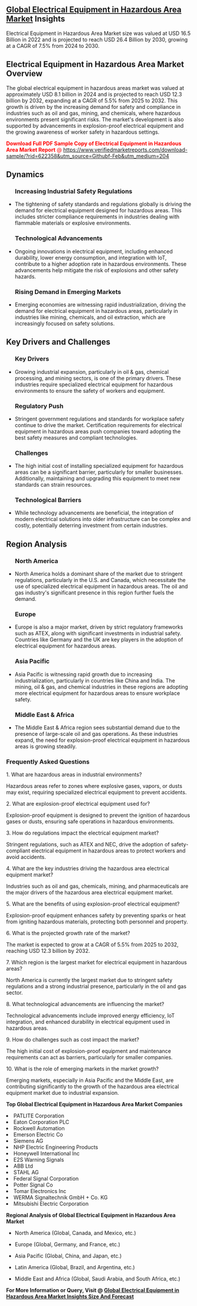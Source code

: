 <h2><a href="https://www.verifiedmarketreports.com/download-sample/?rid=622358&amp;utm_source=Githubf&amp;utm_medium=204" target="_blank">Global Electrical Equipment in Hazardous Area Market</a> Insights</h2><p>Electrical Equipment in Hazardous Area Market size was valued at USD 16.5 Billion in 2022 and is projected to reach USD 26.4 Billion by 2030, growing at a CAGR of 7.5% from 2024 to 2030.</p><p> <h2>Electrical Equipment in Hazardous Area Market Overview</h2> <p>The global electrical equipment in hazardous areas market was valued at approximately USD 8.1 billion in 2024 and is projected to reach USD 12.3 billion by 2032, expanding at a CAGR of 5.5% from 2025 to 2032. This growth is driven by the increasing demand for safety and compliance in industries such as oil and gas, mining, and chemicals, where hazardous environments present significant risks. The market's development is also supported by advancements in explosion-proof electrical equipment and the growing awareness of worker safety in hazardous settings.</p> <p><p><span class=""><span style="color: #ff0000;"><strong>Download Full PDF Sample Copy of Electrical Equipment in Hazardous Area Market Report</strong> @ </span><a href="https://www.verifiedmarketreports.com/download-sample/?rid=622358&amp;utm_source=Githubf-Feb&amp;utm_medium=204" target="_blank">https://www.verifiedmarketreports.com/download-sample/?rid=622358&amp;utm_source=Githubf-Feb&amp;utm_medium=204</a></span></p></p> <h2>Dynamics</h2> <ul> <h3>Increasing Industrial Safety Regulations</h3> <li>The tightening of safety standards and regulations globally is driving the demand for electrical equipment designed for hazardous areas. This includes stricter compliance requirements in industries dealing with flammable materials or explosive environments.</li> <h3>Technological Advancements</h3> <li>Ongoing innovations in electrical equipment, including enhanced durability, lower energy consumption, and integration with IoT, contribute to a higher adoption rate in hazardous environments. These advancements help mitigate the risk of explosions and other safety hazards.</li> <h3>Rising Demand in Emerging Markets</h3> <li>Emerging economies are witnessing rapid industrialization, driving the demand for electrical equipment in hazardous areas, particularly in industries like mining, chemicals, and oil extraction, which are increasingly focused on safety solutions.</li> </ul> <h2>Key Drivers and Challenges</h2> <ul> <h3>Key Drivers</h3> <li>Growing industrial expansion, particularly in oil & gas, chemical processing, and mining sectors, is one of the primary drivers. These industries require specialized electrical equipment for hazardous environments to ensure the safety of workers and equipment.</li> <h3>Regulatory Push</h3> <li>Stringent government regulations and standards for workplace safety continue to drive the market. Certification requirements for electrical equipment in hazardous areas push companies toward adopting the best safety measures and compliant technologies.</li> <h3>Challenges</h3> <li>The high initial cost of installing specialized equipment for hazardous areas can be a significant barrier, particularly for smaller businesses. Additionally, maintaining and upgrading this equipment to meet new standards can strain resources.</li> <h3>Technological Barriers</h3> <li>While technology advancements are beneficial, the integration of modern electrical solutions into older infrastructure can be complex and costly, potentially deterring investment from certain industries.</li> </ul> <h2>Region Analysis</h2> <ul> <h3>North America</h3> <li>North America holds a dominant share of the market due to stringent regulations, particularly in the U.S. and Canada, which necessitate the use of specialized electrical equipment in hazardous areas. The oil and gas industry's significant presence in this region further fuels the demand.</li> <h3>Europe</h3> <li>Europe is also a major market, driven by strict regulatory frameworks such as ATEX, along with significant investments in industrial safety. Countries like Germany and the UK are key players in the adoption of electrical equipment for hazardous areas.</li> <h3>Asia Pacific</h3> <li>Asia Pacific is witnessing rapid growth due to increasing industrialization, particularly in countries like China and India. The mining, oil & gas, and chemical industries in these regions are adopting more electrical equipment for hazardous areas to ensure workplace safety.</li> <h3>Middle East & Africa</h3> <li>The Middle East & Africa region sees substantial demand due to the presence of large-scale oil and gas operations. As these industries expand, the need for explosion-proof electrical equipment in hazardous areas is growing steadily.</li> </ul> <h3>Frequently Asked Questions</h3> <p>1. What are hazardous areas in industrial environments?</p> <p>Hazardous areas refer to zones where explosive gases, vapors, or dusts may exist, requiring specialized electrical equipment to prevent accidents.</p> <p>2. What are explosion-proof electrical equipment used for?</p> <p>Explosion-proof equipment is designed to prevent the ignition of hazardous gases or dusts, ensuring safe operations in hazardous environments.</p> <p>3. How do regulations impact the electrical equipment market?</p> <p>Stringent regulations, such as ATEX and NEC, drive the adoption of safety-compliant electrical equipment in hazardous areas to protect workers and avoid accidents.</p> <p>4. What are the key industries driving the hazardous area electrical equipment market?</p> <p>Industries such as oil and gas, chemicals, mining, and pharmaceuticals are the major drivers of the hazardous area electrical equipment market.</p> <p>5. What are the benefits of using explosion-proof electrical equipment?</p> <p>Explosion-proof equipment enhances safety by preventing sparks or heat from igniting hazardous materials, protecting both personnel and property.</p> <p>6. What is the projected growth rate of the market?</p> <p>The market is expected to grow at a CAGR of 5.5% from 2025 to 2032, reaching USD 12.3 billion by 2032.</p> <p>7. Which region is the largest market for electrical equipment in hazardous areas?</p> <p>North America is currently the largest market due to stringent safety regulations and a strong industrial presence, particularly in the oil and gas sector.</p> <p>8. What technological advancements are influencing the market?</p> <p>Technological advancements include improved energy efficiency, IoT integration, and enhanced durability in electrical equipment used in hazardous areas.</p> <p>9. How do challenges such as cost impact the market?</p> <p>The high initial cost of explosion-proof equipment and maintenance requirements can act as barriers, particularly for smaller companies.</p> <p>10. What is the role of emerging markets in the market growth?</p> <p>Emerging markets, especially in Asia Pacific and the Middle East, are contributing significantly to the growth of the hazardous area electrical equipment market due to industrial expansion.</p> </p><p><strong>Top Global Electrical Equipment in Hazardous Area Market Companies</strong></p><div data-test-id=""><p><li>PATLITE Corporation</li><li> Eaton Corporation PLC</li><li> Rockwell Automation</li><li> Emerson Electric Co</li><li> Siemens AG</li><li> NHP Electric Engineering Products</li><li> Honeywell International Inc</li><li> E2S Warning Signals</li><li> ABB Ltd</li><li> STAHL AG</li><li> Federal Signal Corporation</li><li> Potter Signal Co</li><li> Tomar Electronics Inc</li><li> WERMA Signaltechnik GmbH + Co. KG</li><li> Mitsubishi Electric Corporation</li></p><div><strong>Regional Analysis of&nbsp;Global Electrical Equipment in Hazardous Area Market</strong></div><ul><li dir="ltr"><p dir="ltr">North America&nbsp;(Global, Canada, and Mexico, etc.)</p></li><li dir="ltr"><p dir="ltr">Europe (Global, Germany, and France, etc.)</p></li><li dir="ltr"><p dir="ltr">Asia Pacific&nbsp;(Global, China, and Japan, etc.)</p></li><li dir="ltr"><p dir="ltr">Latin America&nbsp;(Global, Brazil, and Argentina, etc.)</p></li><li dir="ltr">Middle East and Africa&nbsp;(Global, Saudi Arabia, and South Africa, etc.)</li></ul><p><strong>For More Information or Query, Visit @&nbsp;</strong><strong><a href="https://www.verifiedmarketreports.com/product/electrical-equipment-in-hazardous-area-market/?utm_source=Githubf&amp;utm_medium=204" target="_blank">Global Electrical Equipment in Hazardous Area Market Insights Size And Forecast</a></strong></p></div>

